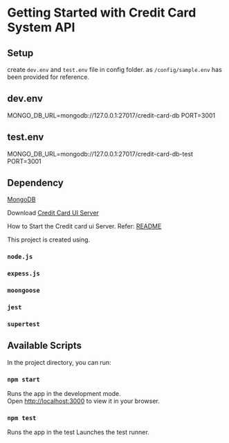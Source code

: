 # Getting Started with Credit Card System API

## Setup
create `dev.env` and `test.env` file in config folder.
as `/config/sample.env` has been provided for reference.

## dev.env

MONGO_DB_URL=mongodb://127.0.0.1:27017/credit-card-db
PORT=3001

## test.env

MONGO_DB_URL=mongodb://127.0.0.1:27017/credit-card-db-test
PORT=3001

## Dependency 

[MongoDB](https://www.mongodb.com)


Download [Credit Card UI Server](https://github.com/Ashish-Ranjan/credit-card-ui) 

How to Start the Credit card ui Server. Refer: [README](https://github.com/Ashish-Ranjan/credit-card-ui#readme) 

This project is created using.
### `node.js`
### `expess.js`
### `moongoose`
### `jest`
### `supertest`


## Available Scripts

In the project directory, you can run:

### `npm start`

Runs the app in the development mode.\
Open [http://localhost:3000](http://localhost:3000) to view it in your browser.

### `npm test`

Runs the app in the test 
Launches the test runner.
